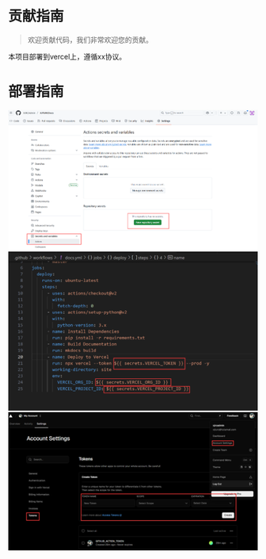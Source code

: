 # 贡献指南
> 欢迎贡献代码，我们非常欢迎您的贡献。

本项目部署到vercel上，遵循xx协议。

# 部署指南

![](images/image1.png)
![](images/image2.png)
![](images/image3.png)
